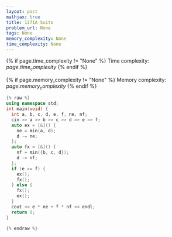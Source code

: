 ```yaml
---
layout: post
mathjax: true
title: 1271A Suits
problem_url: None
tags: None
memory_complexity: None
time_complexity: None
---
```




{% if page.time_complexity != "None" %}
Time complexity: ${{ page.time_complexity }}$
{% endif %}

{% if page.memory_complexity != "None" %}
Memory complexity: ${{ page.memory_complexity }}$
{% endif %}

```cpp
{% raw %}
using namespace std;
int main(void) {
  int a, b, c, d, e, f, ne, nf;
  cin >> a >> b >> c >> d >> e >> f;
  auto ex = [&]() {
    ne = min(a, d);
    d -= ne;
  };
  auto fx = [&]() {
    nf = min({b, c, d});
    d -= nf;
  };
  if (e >= f) {
    ex();
    fx();
  } else {
    fx();
    ex();
  }
  cout << e * ne + f * nf << endl;
  return 0;
}

{% endraw %}
```